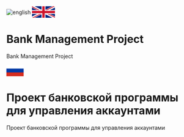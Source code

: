 <img height="600em" src="https://code-projects.org/wp-content/uploads/2018/08/Screenshot-bankmanagementc.png" alt="english" align = "center"/>



<img height="30em" src="https://raw.githubusercontent.com/anki-geo/ultimate-geography/a44a569a922e1d241517113e2917736af808eed7/src/media/flags/ug-flag-united_kingdom.svg" alt="english" align = "center"/>

# Bank Management Project
Bank Management Project
 
<img height="30em" src="https://raw.githubusercontent.com/anki-geo/ultimate-geography/a44a569a922e1d241517113e2917736af808eed7/src/media/flags/ug-flag-russia.svg" alt="russian" align = "center"/>

# Проект банковской программы для управления аккаунтами
Проект банковской программы для управления аккаунтами
